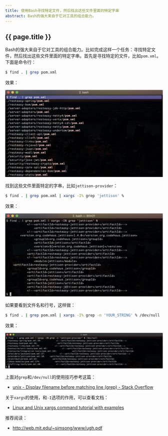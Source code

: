 ```yaml
---
title: 使用Bash寻找特定文件，然后找出这些文件里面的特定字串
abstract: Bash的强大来自于它对工具的组合能力。
---
```


## {{ page.title }}

Bash的强大来自于它对工具的组合能力。比如完成这样一个任务：寻找特定文件，然后找出这些文件里面的特定字串。首先是寻找特定的文件，比如`pom.xml`。下面是命令行：

```bash
$ find . | grep pom.xml
```

效果：

![](https://raw.githubusercontent.com/liweinan/blogpicbackup/master/data/81AD5DBE-BB45-47CE-9CDE-50C3E038F057.png)

找到这些文件里面特定的字串，比如`jettison-provider`：

```bash
$ find . | grep pom.xml | xargs -I% grep 'jettison' %
```

效果：

![](https://raw.githubusercontent.com/liweinan/blogpicbackup/master/data/BA9D19AC-EA99-4B80-BE00-B4BBD7A5830D.png)

如果要看到文件名和行号，这样做：

```bash
$ find . | grep pom.xml | xargs -I% grep -n 'YOUR_STRING' % /dev/null
```

效果：

![](https://raw.githubusercontent.com/liweinan/blogpicbackup/master/data/5C1AAC98-A230-44D8-9415-0B5DAE484EEA.png)

上面对`grep`和`/dev/null`的使用技巧参考这篇：

- [unix - Display filename before matching line (grep) - Stack Overflow](https://stackoverflow.com/questions/15432156/display-filename-before-matching-line-grep/42449509)

关于`xargs`的使用，和`-I`选项的作用，可以查看文档：

- [Linux and Unix xargs command tutorial with examples](https://shapeshed.com/unix-xargs/)

推荐阅读：

- http://web.mit.edu/~simsong/www/ugh.pdf




